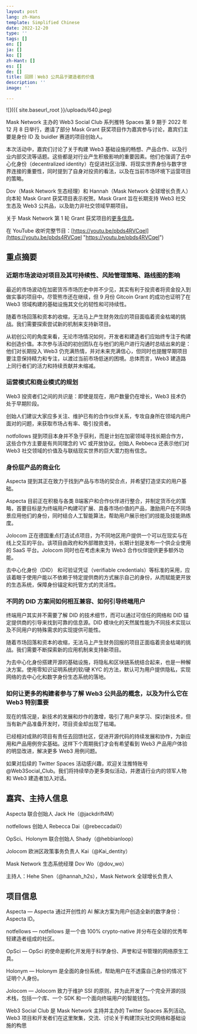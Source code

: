 ```yaml
---
layout: post
lang: zh-Hans
template: Simplified Chinese
date: 2022-12-20
type: ''
tags: []
en: []
ja: []
ko: []
zh-Hant: []
es: []
de: []
title: 回顾｜Web3 公共品于建造者的价值
description: ''
image: ''

---
```

![]({{ site.baseurl_root }}/uploads/640.jpeg)

Mask Network 主办的 Web3 Social Club 系列推特 Spaces 第 9 期于 2022 年 12 月 8 日举行，邀请了部分 Mask Grant 获奖项目作为嘉宾参与讨论，嘉宾们主要是身份 ID 及 buidler 赛道的项目创始人。

本次活动中，嘉宾们讨论了关于构建 Web3 基础设施的畅想、产品合作、以及行业内部交流等话题。这些都是对行业产生积极影响的重要因素。他们也强调了去中心化身份（decentralized identity）在促进社区治理、将现实世界身份与数字世界连接的重要性，同时提到了自身对投资的看法，以及在当前市场环境下运营项目的策略。

Dov（Mask Network 生态经理）和 Hannah（Mask Network 全球增长负责人）向本轮 Mask Grant 获奖项目表示祝贺。Mask Grant 旨在长期支持 Web3 社交生态及 Web3 公共品，以及助力非社交领域早期项目。

关于 Mask Network 第 1 轮 Grant 获奖项目的[更多信息](https://masknetwork.medium.com/mask-network-web3-social-ecosystem-grant-round-1-review-df995f55011d)。

在 YouTube 收听完整节目：[https://youtu.be/pbds4RVCqeI](https://youtu.be/pbds4RVCqeI "https://youtu.be/pbds4RVCqeI")

## **重点摘要**

### **近期市场波动对项目及其可持续性、风险管理策略、路线图的影响**

最近的市场波动在加密货币市场历史中并不少见，其实有利于投资者将资金投入到做实事的项目中。尽管熊市还在继续，但 9 月份 Gitcoin Grant 的成功也证明了在 Web3 领域构建的基础设施其文化的韧性和可持续性。

随着市场回落和资本的收缩，无法马上产生财务效应的项目面临着资金枯竭的挑战。我们需要探索尝试新的机制来支持新项目。

从初创公司的角度来看，无论市场情况如何，开发者和建造者们应始终专注于构建和创造价值。本次参与活动的初创团队在与他们的用户进行沟通时总结出来的是：他们对长期投入 Web3 仍充满热情，并对未来充满信心，但同时也提醒早期项目要注意保持精力和专注，以渡过当前市场低迷的困境。总体而言，Web3 建造路上同行者们的活力和持续贡献并未缩减。

### **运营模式和商业模式的规划**

Web3 投资者们之间的共识是：即使是现在，用户数量仍在增长，Web3 技术仍处于早期阶段。

创始人们建议大家应多关注、维护已有的合作伙伴关系，专攻自身所在领域内用户面对的问题，来获取市场占有率、吸引投资者。

notfollows 提到项目本身并不急于获利，而是计划在加密领域寻找长期合作方，这些合作方主要是有共同理念的 VC 或开放协议。创始人 Rebbeca 还表示他们对 Web3 社交领域的价值及与联结现实世界的巨大潜力抱有信念。

### **身份层产品的商业化**

Aspecta 提到其正在致力于找到产品与市场的契合点，并希望打造坚实的用户基础。

Aspecta 目前正在积极与各类 B端客户和合作伙伴进行整合，并制定货币化的策略，首要目标是为终端用户构建可扩展、具备市场价值的产品，激励用户在不同场景应用他们的身份，同时结合人工智能算法，帮助用户展示他们的技能及技能熟练度。

Jolocom 正在德国重点打造试点项目，为不同地区用户提供一个可以在现实与在线上交互的平台。该项目由政府和外部赠款支持，长期计划是发布一个供企业使用的 SaaS 平台。Jolocom 同时也在考虑未来为 Web3 合作伙伴提供更多额外功能。

去中心化身份（DID） 和可验证凭证（verifiable credentials）等标准的采用，应该着眼于使用户能以不依赖于特定提供商的方式展示自己的身份，从而赋能更开放的生态系统，保障身份锚定和托管方式的灵活性。

### **不同的 DID 方案间如何相互兼容、如何引导终端用户**

终端用户其实并不需要了解 DID 的技术细节，而可以通过可信任的网络和 DID 锚定提供商的引导来找到可靠的信息源。DID 模块化的天然属性能为不同技术实现以及不同用户的特殊需求的实现提供可能性。

随着市场回落和资本的收缩，无法马上产生财务回报的项目正面临着资金枯竭的挑战。我们需要不断探索新的应用机制来支持新项目。

为去中心化身份搭建开源的基础设施，将隐私和区块链系统结合起来，也是一种解决方案。使用零知识证明系统的软/硬 KYC 的方法，默认可为用户提供隐私，实现网络的去中心化和数字身份生态系统的落地。

### **如何让更多的构建者参与了解 Web3 公共品的概念，以及为什么它在 Web3 特别重要**

现在的情况是，新技术的发展和炒作的激增，吸引了用户来学习、探讨新技术，但当有新产品准备开发时，项目资金却出现了枯竭。

已经相对成熟的项目有责任去回馈社区，促进开源代码的持续发展和协作，为新应用和产品用例夯实基础。这样下个周期我们才会有希望看到 Web3 产品用户体验的明显改进，解决更多 Web3 用例问题。

如果对后续的 Twitter Spaces 活动感兴趣，欢迎关注推特账号 @Web3Social_Club。我们将持续举办更多类似活动，并邀请行业内的领军人物和 Web3 建造者加入对话。

## **嘉宾、主持人信息**

Aspecta 联合创始人 Jack He（@jackdrift4M）

notfellows 创始人 Rebecca Dai（@rebeccadai0）

OpSci、Holonym 联合创始人 Shady（@hebbianloop）

Jolocom 欧洲区政策事务负责人 Kai（@Kai_dentity）

Mask Network 生态系统经理 Dov Wo（@dov_wo）

主持人：Hehe Shen（@hannah_h2s），Mask Network 全球增长负责人

## **项目信息**

Aspecta — Aspecta 通过开创性的 AI 解决方案为用户创造全新的数字身份：Aspecta ID。

notfellows — notfellows 是一个由 100% crypto-native 并分布在全球的优秀年轻建造者组成的社区。

OpSci — OpSci 的使命是孵化开发用于科学身份、声誉和证书管理的网络原生工具。

Holonym — Holonym 是全面的身份系统，帮助用户在不透露自己身份的情况下证明个人身份。

Jolocom — Jolocom 致力于维护 SSI 的原则，并为此开发了一个完全开源的技术栈，包括一个库、一个 SDK 和一个面向终端用户的智能钱包。

Web3 Social Club 是 Mask Network 主持并主办的 Twitter Spaces 系列活动。Web3 项目和开发者们在这里聚集，交流、讨论关于构建顶尖社交网络和基础设施的构思
